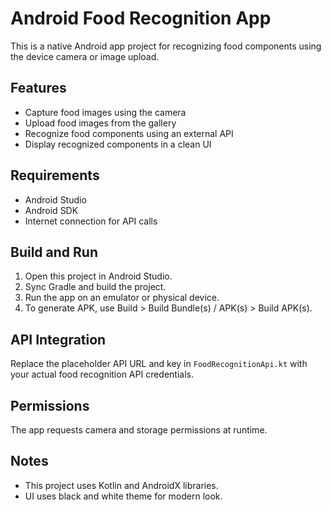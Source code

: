 # Android Food Recognition App

This is a native Android app project for recognizing food components using the device camera or image upload.

## Features
- Capture food images using the camera
- Upload food images from the gallery
- Recognize food components using an external API
- Display recognized components in a clean UI

## Requirements
- Android Studio
- Android SDK
- Internet connection for API calls

## Build and Run
1. Open this project in Android Studio.
2. Sync Gradle and build the project.
3. Run the app on an emulator or physical device.
4. To generate APK, use Build > Build Bundle(s) / APK(s) > Build APK(s).

## API Integration
Replace the placeholder API URL and key in `FoodRecognitionApi.kt` with your actual food recognition API credentials.

## Permissions
The app requests camera and storage permissions at runtime.

## Notes
- This project uses Kotlin and AndroidX libraries.
- UI uses black and white theme for modern look.

